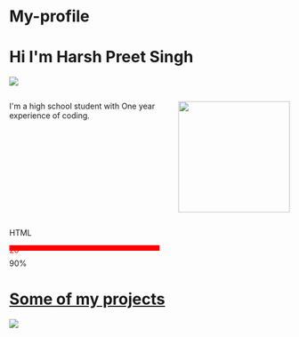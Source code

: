 # My-profile

# Hi I'm Harsh Preet Singh 

<p>
  <img src="https://img.freepik.com/free-vector/laptop-with-pr…-programming-applications-dark-neon_39422-971.jpg"  >
</p>
<div style="display:flex; ">
<p> I'm a high school student with One year experience of coding. </p>
<p>
  <img src="https://c.tenor.com/GfSX-u7VGM4AAAAC/coding.gif" width= 200px>
</p>
</div>
                                            
<div style="max-width:300px; width:100%;">
 <p> HTML</p>
 <div style="width:90%; height:10px; background-color: red; color: red ">  20</div>
 <p>90% </p>
</div>

<h1> <a href="https://github.com/HPScoding?tab=repositories" > Some of my projects </a> </h1>
<p>
  <img src="https://fonts.gstatic.com/s/e/notoemoji/14.0/1f60e/72.png">
  </p>
